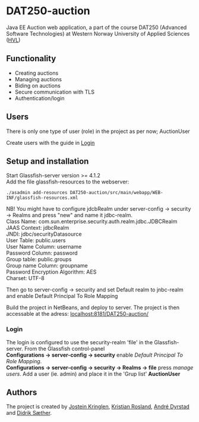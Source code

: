 # DAT250-auction
Java EE Auction web application, a part of the course DAT250 (Advanced Software Technologies) at Western Norway University of Applied Sciences ([HVL](https://www.hvl.no/))

## Functionality
* Creating auctions
* Managing auctions
* Biding on auctions
* Secure communication with TLS
* Authentication/login

## Users
There is only one type of user (role) in the project as per now;
AuctionUser

Create users with the guide in [Login](#Login)

## Setup and installation
Start Glassfish-server version >= 4.1.2  
Add the file glassfish-resources to the webserver:

```./asadmin add-resources DAT250-auction/src/main/webapp/WEB-INF/glassfish-resources.xml```

NB!
You might have to configure jdcbRealm under server-config -> security -> Realms and press "new" and name it jdbc-realm.  
Class Name: com.sun.enterprise.security.auth.realm.jdbc.JDBCRealm  
JAAS Context: jdbcRealm  
JNDI: jdbc/securityDatasource  
User Table: public.users  
User Name Column: username  
Password Column: password  
Group table: public.groups  
Group name Column: groupname  
Password Encryption Algorithm: AES  
Charset: UTF-8  

Then go to server-config -> security and set Default realm to jnbc-realm and enable Default Principal To Role Mapping 

Build the project in NetBeans, and deploy to server.
The project is then accessable at the adress:
[localhost:8181/DAT250-auction/](https://localhost:8181/DAT250-auction/)

### Login
The login is configured to use the security-realm 'file' in the Glassfish-server.
From the Glassfish control-panel  
**Configurations -> server-config -> security** enable *Default Principal To Role Mapping*.  
**Configurations -> server-config -> security -> Realms -> file** press *manage users*.   Add a user (ie. admin) and place it in the 'Grup list' **AuctionUser**

## Authors
The project is created by [Jostein Kringlen](https://github.com/JosteinKringlen), [Kristian Rosland](https://github.com/Kristianrosland), [André Dyrstad](https://github.com/AndreDyrstad) and [Didrik Sæther](https://github.com/diddern).
